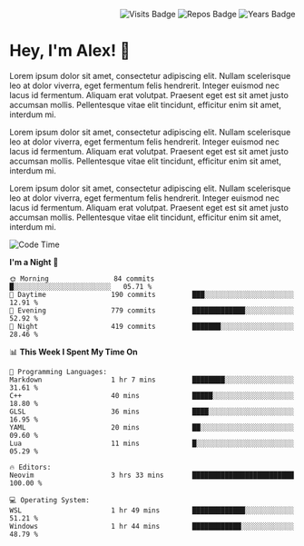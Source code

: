 <p align="right">
  <img src="https://badges.pufler.dev/visits/Alextibtab/Alextibtab" alt="Visits Badge">
  <img src="https://badges.pufler.dev/repos/Alextibtab/" alt="Repos Badge">
  <img src="https://badges.pufler.dev/years/Alextibtab/" alt="Years Badge">
</p>

<h1 align="left">Hey, I'm Alex! 💽 </h1>

Lorem ipsum dolor sit amet, consectetur adipiscing elit. Nullam scelerisque leo at dolor viverra, eget fermentum felis hendrerit. Integer euismod nec lacus id fermentum. Aliquam erat volutpat. Praesent eget est sit amet justo accumsan mollis. Pellentesque vitae elit tincidunt, efficitur enim sit amet, interdum mi.

Lorem ipsum dolor sit amet, consectetur adipiscing elit. Nullam scelerisque leo at dolor viverra, eget fermentum felis hendrerit. Integer euismod nec lacus id fermentum. Aliquam erat volutpat. Praesent eget est sit amet justo accumsan mollis. Pellentesque vitae elit tincidunt, efficitur enim sit amet, interdum mi.

Lorem ipsum dolor sit amet, consectetur adipiscing elit. Nullam scelerisque leo at dolor viverra, eget fermentum felis hendrerit. Integer euismod nec lacus id fermentum. Aliquam erat volutpat. Praesent eget est sit amet justo accumsan mollis. Pellentesque vitae elit tincidunt, efficitur enim sit amet, interdum mi.

<!--START_SECTION:waka-->
![Code Time](http://img.shields.io/badge/Code%20Time-3%20hrs%2013%20mins-blue)

**I'm a Night 🦉** 

```text
🌞 Morning                84 commits          █░░░░░░░░░░░░░░░░░░░░░░░░   05.71 % 
🌆 Daytime                190 commits         ███░░░░░░░░░░░░░░░░░░░░░░   12.91 % 
🌃 Evening                779 commits         █████████████░░░░░░░░░░░░   52.92 % 
🌙 Night                  419 commits         ███████░░░░░░░░░░░░░░░░░░   28.46 % 
```


📊 **This Week I Spent My Time On** 

```text
💬 Programming Languages: 
Markdown                 1 hr 7 mins         ████████░░░░░░░░░░░░░░░░░   31.61 % 
C++                      40 mins             █████░░░░░░░░░░░░░░░░░░░░   18.80 % 
GLSL                     36 mins             ████░░░░░░░░░░░░░░░░░░░░░   16.95 % 
YAML                     20 mins             ██░░░░░░░░░░░░░░░░░░░░░░░   09.60 % 
Lua                      11 mins             █░░░░░░░░░░░░░░░░░░░░░░░░   05.29 % 

🔥 Editors: 
Neovim                   3 hrs 33 mins       █████████████████████████   100.00 % 

💻 Operating System: 
WSL                      1 hr 49 mins        █████████████░░░░░░░░░░░░   51.21 % 
Windows                  1 hr 44 mins        ████████████░░░░░░░░░░░░░   48.79 % 
```


<!--END_SECTION:waka-->
